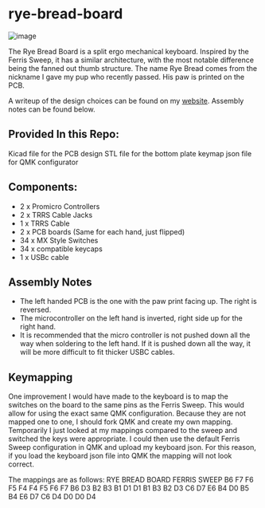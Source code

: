 # rye-bread-board
![image](https://github.com/user-attachments/assets/7f449cb1-57ff-4fca-83d4-30ec8acebabe)

The Rye Bread Board is a split ergo mechanical keyboard. Inspired by the Ferris Sweep, it has a similar architecture, with the most notable difference being the fanned out thumb structure. The name Rye Bread comes from the nickname I gave my pup who recently passed. His paw is printed on the PCB.

A writeup of the design choices can be found on my [website](https://www.davidboland.dev/blog/custom-keyboard-build-rye-bread-board). Assembly notes can be found below.

## Provided In this Repo:
Kicad file for the PCB design
STL file for the bottom plate
keymap json file for QMK configurator

## Components:
- 2 x Promicro Controllers 
- 2 x TRRS Cable Jacks
- 1 x TRRS Cable
- 2 x PCB boards (Same for each hand, just flipped)
- 34 x MX Style Switches
- 34 x compatible keycaps
- 1 x USBc cable

## Assembly Notes
- The left handed PCB is the one with the paw print facing up. The right is reversed.
- The microcontroller on the left hand is inverted, right side up for the right hand.
- It is recommended that the micro controller is not pushed down all the way when soldering to the left hand. If it is pushed down all the way, it will be more difficult to fit thicker USBC cables.

## Keymapping
One improvement I would have made to the keyboard is to map the switches on the board to the same pins as the Ferris Sweep. This would allow for using the exact same QMK configuration. Because they are not mapped one to one, I should fork QMK and create my own mapping. Temporarily I just looked at my mappings compared to the sweep and switched the keys were appropriate. I could then use the default Ferris Sweep configuration in QMK and upload my keyboard json. For this reason, if you load the keyboard json file into QMK the mapping will not look correct.

The mappings are as follows:
RYE BREAD BOARD          FERRIS SWEEP
B6 F7 F6 F5 F4           F4 F5 F6 F7 B6
D3 B2 B3 B1 D1           D1 B1 B3 B2 D3
C6 D7 E6 B4 D0           B5 B4 E6 D7 C6
         D4 D0                    D0 D4
